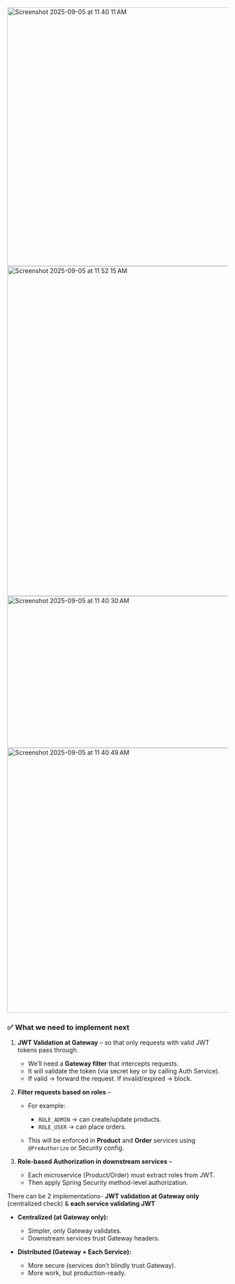 <img width="957" height="590" alt="Screenshot 2025-09-05 at 11 40 11 AM" src="https://github.com/user-attachments/assets/bc99b12b-4d41-43d3-abd3-62face48c5e8" />
<img width="903" height="752" alt="Screenshot 2025-09-05 at 11 52 15 AM" src="https://github.com/user-attachments/assets/dd52a5db-7e9e-4188-8708-be03558940a3" />
<img width="974" height="346" alt="Screenshot 2025-09-05 at 11 40 30 AM" src="https://github.com/user-attachments/assets/7238b18f-e948-4e86-8728-48df1b53f452" />
<img width="855" height="604" alt="Screenshot 2025-09-05 at 11 40 49 AM" src="https://github.com/user-attachments/assets/4273b85d-1646-4508-913f-01780ab3746b" />

### ✅ What we need to implement next

1. **JWT Validation at Gateway** – so that only requests with valid JWT tokens pass through.

   * We’ll need a **Gateway filter** that intercepts requests.
   * It will validate the token (via secret key or by calling Auth Service).
   * If valid → forward the request. If invalid/expired → block.

2. **Filter requests based on roles** –

   * For example:

     * `ROLE_ADMIN` → can create/update products.
     * `ROLE_USER` → can place orders.
   * This will be enforced in **Product** and **Order** services using `@PreAuthorize` or Security config.

3. **Role-based Authorization in downstream services** –

   * Each microservice (Product/Order) must extract roles from JWT.
   * Then apply Spring Security method-level authorization.

There can be 2 implementations- **JWT validation at Gateway only** (centralized check) & **each service validating JWT**

* **Centralized (at Gateway only):**

  * Simpler, only Gateway validates.
  * Downstream services trust Gateway headers.

* **Distributed (Gateway + Each Service):**

  * More secure (services don’t blindly trust Gateway).
  * More work, but production-ready.

